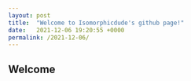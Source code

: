 ```yaml
---
layout: post
title:  "Welcome to Isomorphicdude's github page!"
date:   2021-12-06 19:20:55 +0000
permalink: /2021-12-06/
---
```

## Welcome  


